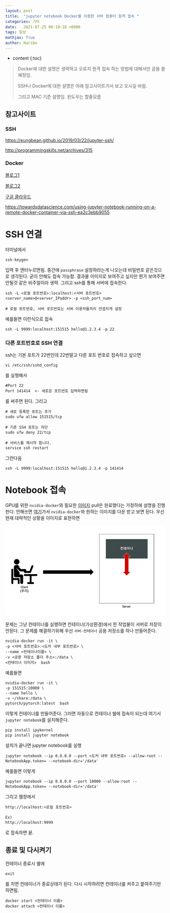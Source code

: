 ```yaml
---
layout: post
title:  "jupyter notebook Docker를 이용한 서버 컴퓨터 원격 접속 "
categories: 기타
date:   2021-07-25 00:10:18 +0900
tags: 일상
mathjax: True
author: Haribo
---
```

* content
{:toc}


> Docker에 대한 설명은 생략하고 오로지 원격 접속 하는 방법에 대해서만 글을 쓸 예정임.
>
> SSH나 Docker에 대한 설명은 아래 참고사이트가서 보고 오시길 바람.
>
> 그리고 MAC 기준 설명임. 윈도우는 할줄모름

## 참고사이트

### SSH

https://eungbean.github.io/2019/03/22/jupyter-ssh/

http://programmingskills.net/archives/315

### Docker

[블로그1](https://greeksharifa.github.io/references/2021/06/21/Docker/)

[블로그2](https://89douner.tistory.com/96)

[구글 클라우드](https://cloud.google.com/ai-platform/training/docs/custom-containers-training?hl=ko)

https://towardsdatascience.com/using-jupyter-notebook-running-on-a-remote-docker-container-via-ssh-ea2c3ebb9055

# SSH 연결

터미널에서 

```shell
ssh-keygen
```

입력 후 엔터누르면됨. 중간에 `passphrase` 설정하라는게 나오는데 비밀번호 같은것으로 생각된다. 굳이 안해도 접속 가능함. 결과물 이미지로 보여주고 싶지만 뭔가 보여주면 안될것 같은 비주얼이라 생략. 그리고 ssh를 통해 서버에 접속한다.

```shell
ssh -L <로컬 포트번호>:localhost:<서버 포트번호> <server_name>@<server_IPaddr> -p <ssh_port_num>

# 로컬 포트번호, 서버 포트번호는 서버 이용자들끼리 안겹치게 설정
```

예를들면 이런식으로 접속

```shell
ssh -L 9999:localhost:151515 hello@1.2.3.4 -p 22
```



### 다른 포트번호로 SSH 연결

ssh는 기본 포트가 22번인데 22번말고 다른 포트 번호로 접속하고 싶으면

```shell
vi /etc/ssh/sshd_config
```

를 실행해서

```shell
#Port 22
Port 141414  <- 새로운 포트번호 입력하면됨
```

를 써주면 된다. 그리고

```shell
# 새로 등록한 포트는 추가
sudo ufw allow 151515/tcp

# 기존 SSH 포트는 차단
sudo ufw deny 22/tcp

# 서비스를 재시작 합니다.
service ssh restart
```

그런다음

```shell
ssh -L 9999:localhost:151515 hello@1.2.3.4 -p 141414
```



# Notebook 접속

GPU를 위한 `nvidia-docker`와 필요한 [이미지](https://hub.docker.com/r/pytorch/pytorch) pull은 완료했다는 가정하에 설명을 진행한다. 안해쓰면 [여기](https://greeksharifa.github.io/references/2021/06/21/Docker/)가서 `nvidia-docker`와 원하는 이미지를 다운 받고 보면 된다. 우선 현재 대략적인 상황을 이미지로 표현하면

![image-20210725145217674](/images/Docker/image-20210725145217674.png)

문제는 그냥 컨테이너를 실행하면 컨테이너(가상환경)에서 한 작업물이 서버로 저장이 안된다. 그 문제를 해결하기위해 우선 `서버-컨테이너` 공용 저장소를 하나 만들어준다.

```shell
nvidia-docker run -it \
-p <서버 포트번호>:<도커 내부 포트번호> \
--name <컨테이너이름> \
-v <공용 저장소 폴더 주소>:/data \
<컨테이너 이미지>  bash
```

예를들면

```shell
nvidia-docker run -it \
-p 151515:10000 \
--name hello \
-v ~/share:/data \
pytorch/pytorch:latest  bash
```

이렇게 컨테이너를 만들어준다. 그러면 자동으로 컨테이너 쉘에 접속이 되는데 여기서 `jupyter notebook`를 설치해준다.

```shell
pip install ipykernel
pip install jupyter notebook
```

설치가 끝나면 jupyter notebook를 실행

```shell
jupyter notebook --ip 0.0.0.0 --port <도커 내부 포트번호> --allow-root --NotebookApp.token= --notebook-dir='/data'
```

예를들면 이렇게

```shell
jupyter notebook --ip 0.0.0.0 --port 10000 --allow-root --NotebookApp.token= --notebook-dir='/data'
```

그리고 웹창에서 

```shell
http://localhost:<로컬 포트번호>

Ex)
http://localhost:9999
```

로 접속하면 끝.

## 종료 및 다시켜기

컨테이너 종료시 쉘에

```shell
exit
```

를 치면 컨테이너가 종료상태가 된다. 다시 시작하려면 컨테이너를 켜주고 붙여주기만 하면됨.

```shell
docker start <컨테이너 이름>
docker attach <컨테이너 이름>
```

